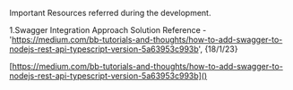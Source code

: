 Important Resources referred during the development.

1.Swagger Integration Approach Solution Reference - 'https://medium.com/bb-tutorials-and-thoughts/how-to-add-swagger-to-nodejs-rest-api-typescript-version-5a63953c993b', {18/1/23}

[https://medium.com/bb-tutorials-and-thoughts/how-to-add-swagger-to-nodejs-rest-api-typescript-version-5a63953c993b]()
